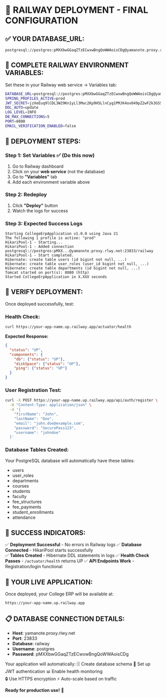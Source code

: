 # 🚄 RAILWAY DEPLOYMENT - FINAL CONFIGURATION

## ✅ **YOUR DATABASE_URL:**
```
postgresql://postgres:pMXXbwGGaqZTzECwxwBngQoWWAoisCDg@yamanote.proxy.rlwy.net:23833/railway
```

## 🔧 **COMPLETE RAILWAY ENVIRONMENT VARIABLES:**

Set these in your Railway web service → Variables tab:

```bash
DATABASE_URL=postgresql://postgres:pMXXbwGGaqZTzECwxwBngQoWWAoisCDg@yamanote.proxy.rlwy.net:23833/railway
SPRING_PROFILES_ACTIVE=prod
JWT_SECRET=jzXeEuq9lCDL3W29Kn1yLl3Mac2Kp9H5LlnCyg1PMJK4ox049pZ2wF2k3GSSOTr2
DDL_AUTO=update
LOG_LEVEL=INFO
DB_MAX_CONNECTIONS=5
PORT=8080
EMAIL_VERIFICATION_ENABLED=false
```

## 🚀 **DEPLOYMENT STEPS:**

### **Step 1: Set Variables ✅ (Do this now)**
1. Go to Railway dashboard
2. Click on your **web service** (not the database)
3. Go to **"Variables"** tab
4. Add each environment variable above

### **Step 2: Redeploy**
1. Click **"Deploy"** button
2. Watch the logs for success

### **Step 3: Expected Success Logs**
```
Starting CollegeErpApplication v1.0.0 using Java 21
The following 1 profile is active: "prod"
HikariPool-1 - Starting...
HikariPool-1 - Added connection postgresql://postgres:pMXX...@yamanote.proxy.rlwy.net:23833/railway
HikariPool-1 - Start completed.
Hibernate: create table users (id bigint not null, ...)
Hibernate: create table user_roles (user_id bigint not null, ...)
Hibernate: create table departments (id bigint not null, ...)
Tomcat started on port(s): 8080 (http)
Started CollegeErpApplication in X.XXX seconds
```

## 🧪 **VERIFY DEPLOYMENT:**

Once deployed successfully, test:

### **Health Check:**
```bash
curl https://your-app-name.up.railway.app/actuator/health
```
**Expected Response:**
```json
{
  "status": "UP",
  "components": {
    "db": {"status": "UP"},
    "diskSpace": {"status": "UP"},
    "ping": {"status": "UP"}
  }
}
```

### **User Registration Test:**
```bash
curl -X POST https://your-app-name.up.railway.app/api/auth/register \
  -H "Content-Type: application/json" \
  -d '{
    "firstName": "John",
    "lastName": "Doe",
    "email": "john.doe@example.com",
    "password": "SecurePass123",
    "username": "johndoe"
  }'
```

### **Database Tables Created:**
Your PostgreSQL database will automatically have these tables:
- users
- user_roles  
- departments
- courses
- students
- faculty
- fee_structures
- fee_payments
- student_enrollments
- attendance

## 🎉 **SUCCESS INDICATORS:**

✅ **Deployment Successful** - No errors in Railway logs
✅ **Database Connected** - HikariPool starts successfully  
✅ **Tables Created** - Hibernate DDL statements in logs
✅ **Health Check Passes** - `/actuator/health` returns UP
✅ **API Endpoints Work** - Registration/login functional

## 🔗 **YOUR LIVE APPLICATION:**

Once deployed, your College ERP will be available at:
```
https://your-app-name.up.railway.app
```

## 📋 **DATABASE CONNECTION DETAILS:**

- **Host**: yamanote.proxy.rlwy.net
- **Port**: 23833
- **Database**: railway
- **Username**: postgres
- **Password**: pMXXbwGGaqZTzECwxwBngQoWWAoisCDg

Your application will automatically:
🗄️ Create database schema
🔐 Set up JWT authentication
📊 Enable health monitoring  
🔒 Use HTTPS encryption
⚡ Auto-scale based on traffic

**Ready for production use!** 🚀